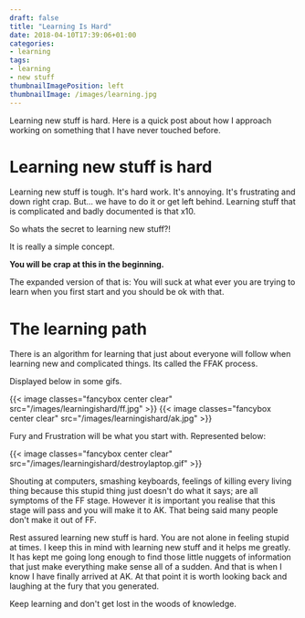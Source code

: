 ```yaml
---
draft: false
title: "Learning Is Hard"
date: 2018-04-10T17:39:06+01:00
categories:
- learning
tags:
- learning
- new stuff
thumbnailImagePosition: left
thumbnailImage: /images/learning.jpg
---
```


Learning new stuff is hard. Here is a quick post about how I approach working on something that I have never touched before.

<!--more-->
<!--toc-->

# Learning new stuff is hard

Learning new stuff is tough. It's hard work. It's annoying. It's frustrating and down right crap. But... we have to do it or get left behind.
Learning stuff that is complicated and badly documented is that x10.

So whats the secret to learning new stuff?!

It is really a simple concept.

__You will be crap at this in the beginning.__

The expanded version of that is: You will suck at what ever you are trying to learn when you first start and you should be ok with that.

# The learning path

There is an algorithm for learning that just about everyone will follow when learning new and complicated things.
Its called the FFAK process.

Displayed below in some gifs.

{{< image classes="fancybox center clear" src="/images/learningishard/ff.jpg" >}}
{{< image classes="fancybox center clear" src="/images/learningishard/ak.jpg" >}}

Fury and Frustration will be what you start with. Represented below:

{{< image classes="fancybox center clear" src="/images/learningishard/destroylaptop.gif" >}}

Shouting at computers, smashing keyboards, feelings of killing every living thing because this stupid thing just doesn't do what it says; are all symptoms of the FF stage.
However it is important you realise that this stage will pass and you will make it to AK. That being said many people don't make it out of FF.

Rest assured learning new stuff is hard. You are not alone in feeling stupid at times. I keep this in mind with learning new stuff and it helps me greatly. It has kept me going long enough to find those little nuggets of information that just make everything make sense all of a sudden. And that is when I know I have finally arrived at AK. At that point it is worth looking back and laughing at the fury that you generated.

Keep learning and don't get lost in the woods of knowledge.


